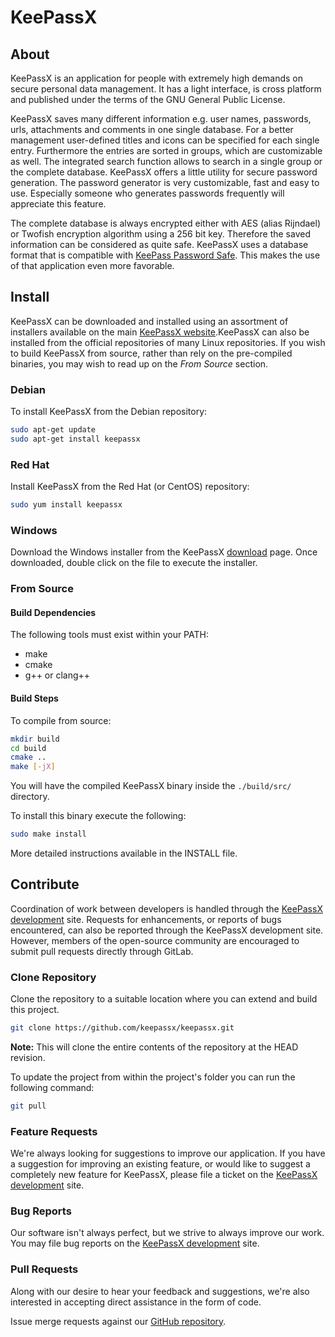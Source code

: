 # KeePassX

## About

KeePassX is an application for people with extremely high demands on secure personal data management. It has a light interface, is cross platform and published under the terms of the GNU General Public License.

KeePassX saves many different information e.g. user names, passwords, urls, attachments and comments in one single database. For a better management user-defined titles and icons can be specified for each single entry. Furthermore the entries are sorted in groups, which are customizable as well. The integrated search function allows to search in a single group or the complete database.
KeePassX offers a little utility for secure password generation. The password generator is very customizable, fast and easy to use. Especially someone who generates passwords frequently will appreciate this feature.

The complete database is always encrypted either with AES (alias Rijndael) or Twofish encryption algorithm using a 256 bit key. Therefore the saved information can be considered as quite safe. KeePassX uses a database format that is compatible with [KeePass Password Safe](http://keepass.info/). This makes the use of that application even more favorable.

## Install

KeePassX can be downloaded and installed using an assortment of installers available on the main [KeePassX website](http://www.keepassx.org).KeePassX can also be installed from the official repositories of many Linux repositories. If you wish to build KeePassX from source, rather than rely on the pre-compiled binaries, you may wish to read up on the _From Source_ section.

### Debian

To install KeePassX from the Debian repository:

```bash
sudo apt-get update
sudo apt-get install keepassx
```

### Red Hat

Install KeePassX from the Red Hat (or CentOS) repository:

```bash
sudo yum install keepassx
```

### Windows

Download the Windows installer from the KeePassX [download](https://www.keepassx.org/downloads) page. Once downloaded, double click on the file to execute the installer.

### From Source

#### Build Dependencies

The following tools must exist within your PATH:

* make
* cmake
* g++ or clang++

#### Build Steps

To compile from source:

```bash
mkdir build
cd build
cmake ..
make [-jX]
```

You will have the compiled KeePassX binary inside the `./build/src/` directory.

To install this binary execute the following:

```bash
sudo make install
```

More detailed instructions available in the INSTALL file.

## Contribute

Coordination of work between developers is handled through the [KeePassX development](https://www.keepassx.org/dev) site. Requests for enhancements, or reports of bugs encountered, can also be reported through the KeePassX development site. However, members of the open-source community are encouraged to submit pull requests directly through GitLab.

### Clone Repository

Clone the repository to a suitable location where you can extend and build this project.

```bash
git clone https://github.com/keepassx/keepassx.git
```

**Note:** This will clone the entire contents of the repository at the HEAD revision.

To update the project from within the project's folder you can run the following command:

```bash
git pull
```

### Feature Requests

We're always looking for suggestions to improve our application. If you have a suggestion for improving an existing feature, or would like to suggest a completely new feature for KeePassX, please file a ticket on the [KeePassX development](https://www.keepassx.org/dev) site.

### Bug Reports

Our software isn't always perfect, but we strive to always improve our work. You may file bug reports on the [KeePassX development](https://www.keepassx.org/dev) site.

### Pull Requests

Along with our desire to hear your feedback and suggestions, we're also interested in accepting direct assistance in the form of code.

Issue merge requests against our [GitHub repository](https://github.com/keepassx/keepassx).
